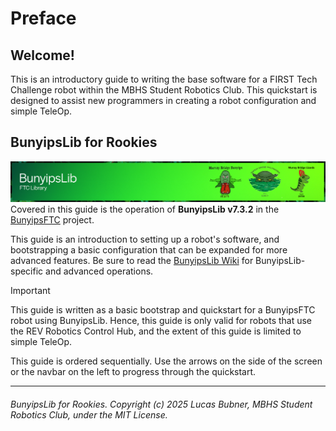# Preface

## Welcome!

This is an introductory guide to writing the base software for a FIRST Tech Challenge robot within the MBHS Student Robotics Club.
This quickstart is designed to assist new programmers in creating a robot configuration and simple TeleOp.

## BunyipsLib for Rookies

[![](https://raw.githubusercontent.com/Murray-Bridge-Bunyips/.github/main/bunyipslib_banner.png)](https://git.bubner.me/bunyipslib)
Covered in this guide is the operation of **BunyipsLib v7.3.2** in the [BunyipsFTC](https://git.bubner.me/bunyipsftc) project.

This guide is an introduction to setting up a robot's software, and bootstrapping a basic configuration that can be expanded
for more advanced features. Be sure to read the [BunyipsLib Wiki](https://bunyipslib.wiki.bubner.me/) for BunyipsLib-specific and advanced operations.

> [!IMPORTANT]
> This guide is written as a basic bootstrap and quickstart for a BunyipsFTC robot using BunyipsLib. Hence, this guide is only valid for robots that use the REV Robotics Control Hub, and the extent of this guide is limited to simple TeleOp.

This guide is ordered sequentially. Use the arrows on the side of the screen or the navbar on the left to progress through the quickstart.

-----------
###### BunyipsLib for Rookies. Copyright (c) 2025 Lucas Bubner, MBHS Student Robotics Club, under the MIT License.
